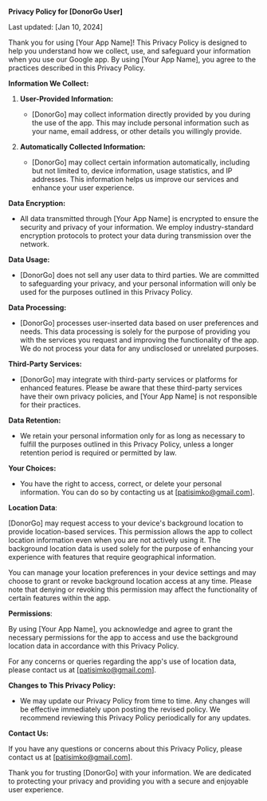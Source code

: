 **Privacy Policy for [DonorGo User]**

Last updated: [Jan 10, 2024]

Thank you for using [Your App Name]! This Privacy Policy is designed to help you understand how we collect, use, and safeguard your information when you use our Google app. By using [Your App Name], you agree to the practices described in this Privacy Policy.

**Information We Collect:**

1. **User-Provided Information:**
   - [DonorGo] may collect information directly provided by you during the use of the app. This may include personal information such as your name, email address, or other details you willingly provide.

2. **Automatically Collected Information:**
   - [DonorGo] may collect certain information automatically, including but not limited to, device information, usage statistics, and IP addresses. This information helps us improve our services and enhance your user experience.

**Data Encryption:**

- All data transmitted through [Your App Name] is encrypted to ensure the security and privacy of your information. We employ industry-standard encryption protocols to protect your data during transmission over the network.

**Data Usage:**

- [DonorGo] does not sell any user data to third parties. We are committed to safeguarding your privacy, and your personal information will only be used for the purposes outlined in this Privacy Policy.

**Data Processing:**

- [DonorGo] processes user-inserted data based on user preferences and needs. This data processing is solely for the purpose of providing you with the services you request and improving the functionality of the app. We do not process your data for any undisclosed or unrelated purposes.

**Third-Party Services:**

- [DonorGo] may integrate with third-party services or platforms for enhanced features. Please be aware that these third-party services have their own privacy policies, and [Your App Name] is not responsible for their practices.

**Data Retention:**

- We retain your personal information only for as long as necessary to fulfill the purposes outlined in this Privacy Policy, unless a longer retention period is required or permitted by law.

**Your Choices:**

- You have the right to access, correct, or delete your personal information. You can do so by contacting us at [patisimko@gmail.com].

**Location Data**:

[DonorGo] may request access to your device's background location to provide location-based services. This permission allows the app to collect location information even when you are not actively using it. The background location data is used solely for the purpose of enhancing your experience with features that require geographical information.

You can manage your location preferences in your device settings and may choose to grant or revoke background location access at any time. Please note that denying or revoking this permission may affect the functionality of certain features within the app.

**Permissions**:

By using [Your App Name], you acknowledge and agree to grant the necessary permissions for the app to access and use the background location data in accordance with this Privacy Policy.

For any concerns or queries regarding the app's use of location data, please contact us at [patisimko@gmail.com].

**Changes to This Privacy Policy:**

- We may update our Privacy Policy from time to time. Any changes will be effective immediately upon posting the revised policy. We recommend reviewing this Privacy Policy periodically for any updates.

**Contact Us:**

If you have any questions or concerns about this Privacy Policy, please contact us at [patisimko@gmail.com].

Thank you for trusting [DonorGo] with your information. We are dedicated to protecting your privacy and providing you with a secure and enjoyable user experience.
